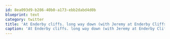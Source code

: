 ```yaml
---
id: 8ea093d9-b286-40b0-a173-ebb2dabd4d0b
blueprint: text
category: twitter
title: 'At Enderby cliffs. long way down (with Jeremy at Enderby Cliffs) [pic] — path.com/p/3pDyk0'
caption: 'At Enderby cliffs. long way down (with Jeremy at Enderby Cliffs) [pic] — <a href="http://path.com/p/3pDyk0" title="http://path.com/p/3pDyk0" class="link link_untco">path.com/p/3pDyk0</a>'
---
```

